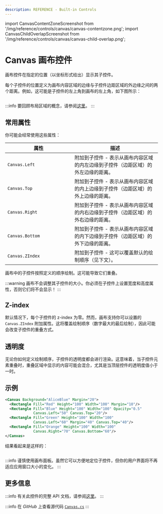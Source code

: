 ```yaml
---
description: REFERENCE - Built-in Controls
---
```


import CanvasContentZoneScreenshot from '/img/reference/controls/canvas/canvas-contentzone.png';
import CanvasChildOverlapScreenshot from '/img/reference/controls/canvas/canvas-child-overlap.png';

# Canvas 画布控件

画布控件在指定的位置（以坐标形式给出）显示其子控件。

每个子控件的位置定义为画布内容区域的边缘与子控件边距区域的外边缘之间的两个距离。例如，这可能是子控件的左上角到画布的左上角，如下图所示：

<img src={CanvasContentZoneScreenshot} alt="" />

:::info
要回顾布局区域的概念，请参阅[这里](../../concepts/layout/layout-zones)。
:::

## 常用属性

你可能会经常使用这些属性：

<table><thead><tr><th width="205">属性</th><th>描述</th></tr></thead><tbody><tr><td><code>Canvas.Left</code></td><td>附加到子控件 - 表示从画布内容区域的内左边缘到子控件（边距区域）的外左边缘的距离。</td></tr><tr><td><code>Canvas.Top</code></td><td>附加到子控件 - 表示从画布内容区域的内上边缘到子控件（边距区域）的外上边缘的距离。</td></tr><tr><td><code>Canvas.Right</code></td><td>附加到子控件 - 表示从画布内容区域的内右边缘到子控件（边距区域）的外右边缘的距离。</td></tr><tr><td><code>Canvas.Bottom</code></td><td>附加到子控件 - 表示从画布内容区域的内下边缘到子控件（边距区域）的外下边缘的距离。</td></tr><tr><td><code>Canvas.ZIndex</code></td><td>附加到子控件 - 这可以覆盖默认的绘制顺序（见下文）。</td></tr></tbody></table>

画布中的子控件按照定义的顺序绘制。这可能导致它们重叠。

:::warning
画布不会调整其子控件的大小。你必须在子控件上设置宽度和高度属性，否则它们将不会显示！
:::

## Z-index

默认情况下，每个子控件的 z-index 为零。然而，画布支持你可以设置的 `Canvas.ZIndex` 附加属性。这将覆盖绘制顺序（数字最大的最后绘制），因此可能会改变子控件的重叠方式。

## 透明度

无论你如何定义绘制顺序，子控件的透明度都会进行渲染。这意味着，当子控件元素重叠时，重叠区域中显示的内容可能会混合，尤其是当顶层控件的透明度值小于一时。

## 示例

```xml
<Canvas Background="AliceBlue" Margin="20">
  <Rectangle Fill="Red" Height="100" Width="100" Margin="10"/>
  <Rectangle Fill="Blue" Height="100" Width="100" Opacity="0.5"
             Canvas.Left="50" Canvas.Top="20"/>
  <Rectangle Fill="Green" Height="100" Width="100" 
             Canvas.Left="60" Margin="40" Canvas.Top="40"/>
  <Rectangle Fill="Orange" Height="100" Width="100" 
             Canvas.Right="70" Canvas.Bottom="60"/>
</Canvas>
```

结果看起来是这样的：

<img src={CanvasChildOverlapScreenshot} alt="" />

:::info
谨慎使用画布面板。虽然它可以方便地定位子控件，但你的用户界面将不再适应应用窗口大小的变化。
:::

## 更多信息

:::info
有关此控件的完整 API 文档，请参阅[这里](http://reference.avaloniaui.net/api/Avalonia.Controls/Canvas/)。
:::

:::info
在 _GitHub_ 上查看源代码 [`Canvas.cs`](https://github.com/AvaloniaUI/Avalonia/blob/master/src/Avalonia.Controls/Canvas.cs)
:::